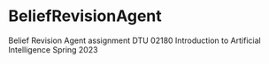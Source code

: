 # BeliefRevisionAgent
Belief Revision Agent assignment DTU 02180 Introduction to Artificial Intelligence Spring 2023 
